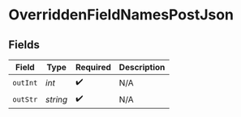 # OverriddenFieldNamesPostJson


## Fields

| Field              | Type               | Required           | Description        |
| ------------------ | ------------------ | ------------------ | ------------------ |
| `outInt`           | *int*              | :heavy_check_mark: | N/A                |
| `outStr`           | *string*           | :heavy_check_mark: | N/A                |